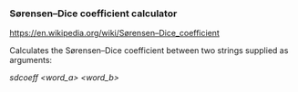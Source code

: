 ### Sørensen–Dice coefficient calculator

https://en.wikipedia.org/wiki/Sørensen–Dice_coefficient

Calculates the Sørensen–Dice coefficient between two strings supplied as arguments: 

_sdcoeff \<word_a\> \<word_b\>_